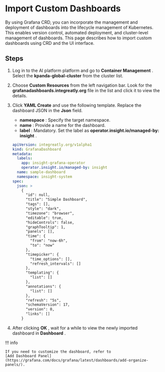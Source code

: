 # Import Custom Dashboards

By using Grafana CRD, you can incorporate the management and deployment of dashboards into the lifecycle management of Kubernetes. This enables version control, automated deployment, and cluster-level management of dashboards. This page describes how to import custom dashboards using CRD and the UI interface.

## Steps

1. Log in to the AI platform platform and go to __Container Management__ . Select the __kpanda-global-cluster__ from the cluster list.

2. Choose __Custom Resources__ from the left navigation bar. Look for the __grafanadashboards.integreatly.org__ 
   file in the list and click it to view the details.

3. Click __YAML Create__ and use the following template. Replace the dashboard JSON in the __Json__ field.

    - __namespace__ : Specify the target namespace.
    - __name__ : Provide a name for the dashboard.
    - __label__ : Mandatory. Set the label as __operator.insight.io/managed-by: insight__ .

    ```yaml
    apiVersion: integreatly.org/v1alpha1
    kind: GrafanaDashboard
    metadata:
      labels:
        app: insight-grafana-operator
        operator.insight.io/managed-by: insight
      name: sample-dashboard
      namespace: insight-system
    spec:
      json: >
        {
          "id": null,
          "title": "Simple Dashboard",
          "tags": [],
          "style": "dark",
          "timezone": "browser",
          "editable": true,
          "hideControls": false,
          "graphTooltip": 1,
          "panels": [],
          "time": {
            "from": "now-6h",
            "to": "now"
          },
          "timepicker": {
            "time_options": [],
            "refresh_intervals": []
          },
          "templating": {
            "list": []
          },
          "annotations": {
            "list": []
          },
          "refresh": "5s",
          "schemaVersion": 17,
          "version": 0,
          "links": []
        }
    ```

4. After clicking __OK__ , wait for a while to view the newly imported dashboard in __Dashboard__ .

!!! info

    If you need to customize the dashboard, refer to
    [Add Dashboard Panel](https://grafana.com/docs/grafana/latest/dashboards/add-organize-panels/).
